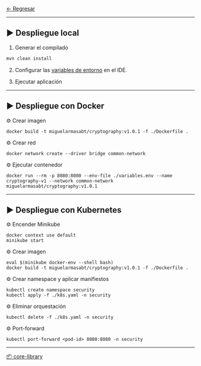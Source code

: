 
[← Regresar](../README.md) <br>

---

## ▶️ Despliegue local

1. Generar el compilado
```sh
mvn clean install
```

2. Configurar las [variables de entorno](./variables.env) en el IDE.

2. Ejecutar aplicación


---

## ▶️ Despliegue con Docker

⚙️ Crear imagen
```shell
docker build -t miguelarmasabt/cryptography:v1.0.1 -f ./Dockerfile .
```

⚙️ Crear red
```shell
docker network create --driver bridge common-network
```

⚙️ Ejecutar contenedor
```shell
docker run --rm -p 8080:8080 --env-file ./variables.env --name cryptography-v1 --network common-network miguelarmasabt/cryptography:v1.0.1
```

---

## ▶️ Despliegue con Kubernetes

⚙️ Encender Minikube
```shell
docker context use default
minikube start
```

⚙️ Crear imagen
```shell
eval $(minikube docker-env --shell bash)
docker build -t miguelarmasabt/cryptography:v1.0.1 -f ./Dockerfile .
```

⚙️ Crear namespace y aplicar manifiestos
```shell
kubectl create namespace security
kubectl apply -f ./k8s.yaml -n security
```

⚙️ Eliminar orquestación
```shell
kubectl delete -f ./k8s.yaml -n security
```

⚙️ Port-forward
```shell
kubectl port-forward <pod-id> 8080:8080 -n security
```

---

[📦 core-library](./src/main/java/com/demo/poc/commons/core/package-info.java)